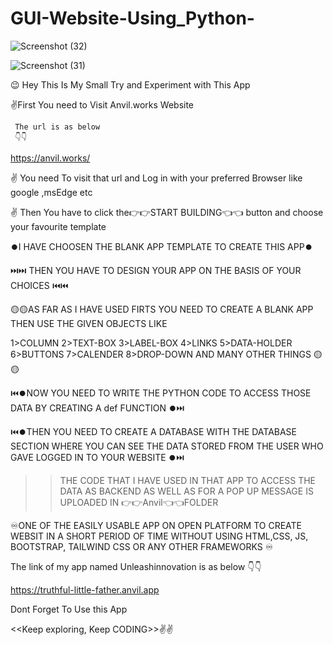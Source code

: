 # GUI-Website-Using_Python-
![Screenshot (32)](https://github.com/hghyhghy/Simple-GUI-Website-Using_Python-/assets/140393712/08224d8b-0bf5-4a41-9ae6-165346e1606e)


![Screenshot (31)](https://github.com/hghyhghy/Simple-GUI-Website-Using_Python-/assets/140393712/f1e67d0e-c143-4926-8347-ce38378f45af)
              


😉 Hey This Is My Small Try and Experiment with  This App

✌️First You need to Visit Anvil.works Website 

     The url is as below 
     👇👇
  https://anvil.works/ 

  <step1> ✌️ You need To visit that url and Log in with your preferred Browser like google ,msEdge  etc

  <step2> ✌️ Then You have to click the👉👉START BUILDING👈👈   button  and choose your favourite template 

⏺️I HAVE CHOOSEN THE BLANK APP TEMPLATE TO CREATE THIS APP⏺️
  
                                 
                                    


  ⏭️⏭️ THEN YOU HAVE TO DESIGN YOUR APP ON THE BASIS OF YOUR CHOICES ⏮️⏮️

  🟡🟡AS FAR AS I HAVE USED  FIRTS YOU NEED TO CREATE A BLANK APP THEN USE THE GIVEN OBJECTS LIKE
                              
1>COLUMN
2>TEXT-BOX
3>LABEL-BOX
4>LINKS
5>DATA-HOLDER
6>BUTTONS
7>CALENDER
8>DROP-DOWN
AND MANY OTHER THINGS
🟡🟡

⏮️⏺️NOW YOU NEED TO WRITE THE PYTHON CODE TO ACCESS THOSE DATA BY CREATING A def FUNCTION ⏺️⏭️

⏮️⏺️THEN YOU NEED TO CREATE A DATABASE WITH THE DATABASE SECTION WHERE YOU CAN SEE THE DATA STORED FROM THE USER WHO GAVE LOGGED IN TO YOUR WEBSITE  ⏺️⏭️

                              


>> THE CODE THAT I HAVE USED IN THAT APP TO ACCESS THE DATA AS BACKEND AS WELL AS FOR A POP UP MESSAGE IS UPLOADED IN 👉👉Anvil👈👈FOLDER

 ♾️ONE OF THE EASILY USABLE APP ON OPEN PLATFORM TO CREATE WEBSIT IN A SHORT PERIOD OF TIME WITHOUT USING HTML,CSS, JS, BOOTSTRAP, TAILWIND CSS OR ANY OTHER FRAMEWORKS ♾️

  <IT HAS A DEMAND OF ONLY PYTHON KNOWLEDGE >

The link of my app named Unleashinnovation is as below 👇👇

https://truthful-little-father.anvil.app

Dont Forget To Use this App

<<Keep exploring, Keep CODING>>✌️✌️
